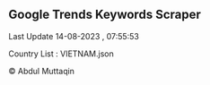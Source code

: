 

## Google Trends Keywords Scraper 
 
Last Update 14-08-2023 , 07:55:53

Country List :
VIETNAM.json



© Abdul Muttaqin 
